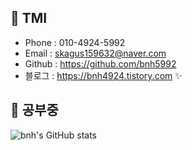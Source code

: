 ## 🐤 TMI

<!--
<a href="https://bnh5992.github.io/">
    <img src = "https://img.shields.io/badge/MY%20BLOG-yellow?&style=flat&logo=github&logoColor=black" style="height : auto; margin-right : 2px;"/>
</a>
<a href="https://www.youtube.com/channel/UCh2PUxXthHJtfnh03z4pV-Q">
    <img src ="https://img.shields.io/badge/YouTube%20-%23FF0000.svg?&style=flat&logo=YouTube&logoColor=white" style="height : auto;"/>
</a>
-->
- Phone : 010-4924-5992
- Email : skagus159632@naver.com
- Github : https://github.com/bnh5992
- 블로그 : <https://bnh4924.tistory.com> ✨

## 🐤 공부중

![bnh's GitHub stats](https://github-readme-stats.vercel.app/api?username=bnh5992&show_icons=true&theme=radical)
